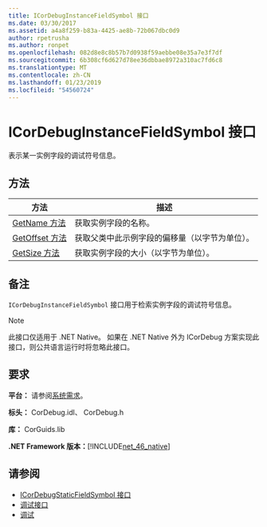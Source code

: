 ```yaml
---
title: ICorDebugInstanceFieldSymbol 接口
ms.date: 03/30/2017
ms.assetid: a4a8f259-b83a-4425-ae8b-72b067dbc0d9
author: rpetrusha
ms.author: ronpet
ms.openlocfilehash: 082d8e8c8b57b7d0938f59aebbe08e35a7e3f7df
ms.sourcegitcommit: 6b308cf6d627d78ee36dbbae8972a310ac7fd6c8
ms.translationtype: MT
ms.contentlocale: zh-CN
ms.lasthandoff: 01/23/2019
ms.locfileid: "54560724"
---
```

# <a name="icordebuginstancefieldsymbol-interface"></a>ICorDebugInstanceFieldSymbol 接口
表示某一实例字段的调试符号信息。  
  
## <a name="methods"></a>方法  
  
|方法|描述|  
|------------|-----------------|  
|[GetName 方法](../../../../docs/framework/unmanaged-api/debugging/icordebuginstancefieldsymbol-getname-method.md)|获取实例字段的名称。|  
|[GetOffset 方法](../../../../docs/framework/unmanaged-api/debugging/icordebuginstancefieldsymbol-getoffset-method.md)|获取父类中此示例字段的偏移量（以字节为单位）。|  
|[GetSize 方法](../../../../docs/framework/unmanaged-api/debugging/icordebuginstancefieldsymbol-getsize-method.md)|获取实例字段的大小（以字节为单位）。|  
  
## <a name="remarks"></a>备注  
 `ICorDebugInstanceFieldSymbol` 接口用于检索实例字段的调试符号信息。  
  
> [!NOTE]
>  此接口仅适用于 .NET Native。 如果在 .NET Native 外为 ICorDebug 方案实现此接口，则公共语言运行时将忽略此接口。  
  
## <a name="requirements"></a>要求  
 **平台：** 请参阅[系统需求](../../../../docs/framework/get-started/system-requirements.md)。  
  
 **标头：** CorDebug.idl、 CorDebug.h  
  
 **库：** CorGuids.lib  
  
 **.NET Framework 版本：**[!INCLUDE[net_46_native](../../../../includes/net-46-native-md.md)]  
  
## <a name="see-also"></a>请参阅
- [ICorDebugStaticFieldSymbol 接口](../../../../docs/framework/unmanaged-api/debugging/icordebugstaticfieldsymbol-interface.md)
- [调试接口](../../../../docs/framework/unmanaged-api/debugging/debugging-interfaces.md)
- [调试](../../../../docs/framework/unmanaged-api/debugging/index.md)

